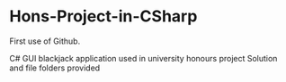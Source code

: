 # Hons-Project-in-CSharp
First use of Github. 

C# GUI blackjack application used in university honours project
Solution and file folders provided
